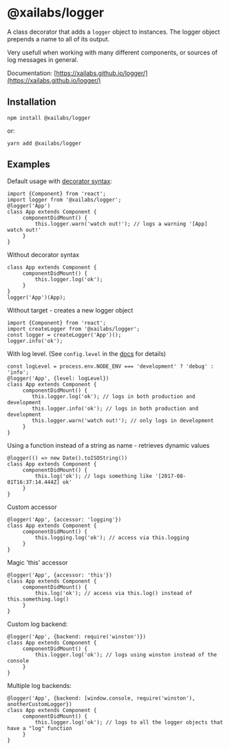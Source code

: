 # @xailabs/logger

A class decorator that adds a `logger` object to instances.
The logger object prepends a name to all of its output.

Very usefull when working with many different components, or sources of log messages in general.

Documentation: [https://xailabs.github.io/logger/](https://xailabs.github.io/logger/)

## Installation

    npm install @xailabs/logger

or:

    yarn add @xailabs/logger

## Examples

Default usage with [decorator syntax](https://www.npmjs.com/package/babel-plugin-transform-decorators-legacy):

    import {Component} from 'react';
    import logger from '@xailabs/logger';
    @logger('App')
    class App extends Component {
         componentDidMount() {
             this.logger.warn('watch out!'); // logs a warning '[App] watch out!'
         }
    }

Without decorator syntax

    class App extends Component {
         componentDidMount() {
             this.logger.log('ok');
         }
    }
    logger('App')(App);


Without target - creates a new logger object

    import {Component} from 'react';
    import createLogger from '@xailabs/logger';
    const logger = createLogger('App')();
    logger.info('ok');

With log level. (See `config.level` in the [docs](https://xailabs.github.io/logger/function/index.html#static-function-logger) for details)

    const logLevel = process.env.NODE_ENV === 'development' ? 'debug' : 'info';
    @logger('App', {level: logLevel})
    class App extends Component {
         componentDidMount() {
            this.logger.log('ok'); // logs in both production and development
            this.logger.info('ok'); // logs in both production and development
            this.logger.warn('watch out!'); // only logs in development
         }
    }


Using a function instead of a string as name - retrieves dynamic values

    @logger(() => new Date().toISOString())
    class App extends Component {
         componentDidMount() {
             this.log('ok'); // logs something like '[2017-08-01T16:37:14.444Z] ok'
         }
    }   

Custom accessor

    @logger('App', {accessor: 'logging'})
    class App extends Component {
         componentDidMount() {
             this.logging.log('ok'); // access via this.logging
         }
    }   

Magic 'this' accessor

    @logger('App', {accessor: 'this'})
    class App extends Component {
         componentDidMount() {
             this.log('ok'); // access via this.log() instead of this.something.log()
         }
    }   

Custom log backend:

    @logger('App', {backend: require('winston')})
    class App extends Component {
         componentDidMount() {
             this.logger.log('ok'); // logs using winston instead of the console
         }
    }   

Multiple log backends:

    @logger('App', {backend: [window.console, require('winston'), anotherCustomLogger})
    class App extends Component {
         componentDidMount() {
             this.logger.log('ok'); // logs to all the logger objects that have a "log" function
         }
    }   
